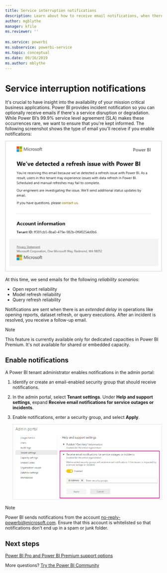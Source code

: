 ```yaml
---
title: Service interruption notifications
description: Learn about how to receive email notifications, when there is a Power BI service disruption or degradation.
author: mgblythe
manager: kfile
ms.reviewer: ''

ms.service: powerbi
ms.subservice: powerbi-service
ms.topic: conceptual
ms.date: 09/16/2019
ms.author: mblythe
---
```


# Service interruption notifications

It's crucial to have insight into the availability of your mission critical business applications. Power BI provides incident notification so you can optionally receive emails if there's a service disruption or degradation. While Power BI’s 99.9% service level agreement (SLA) makes these occurrences rare, we want to ensure that you're kept informed. The following screenshot shows the type of email you'll receive if you enable notifications:

![Refresh notification email](media/service-interruption-notifications/refresh-notification-email.png)

At this time, we send emails for the following _reliability scenarios_:

- Open report reliability
- Model refresh reliability
- Query refresh reliability

Notifications are sent when there is an _extended delay_ in operations like opening reports, dataset refresh, or query executions. After an incident is resolved, you receive a follow-up email.

> [!NOTE]
> This feature is currently available only for dedicated capacities in Power BI Premium. It's not available for shared or embedded capacity.

## Enable notifications

A Power BI tenant administrator enables notifications in the admin portal:

1. Identify or create an email-enabled security group that should receive notifications.

1. In the admin portal, select **Tenant settings**. Under **Help and support settings**, expand **Receive email notifications for service outages or incidents**.

1. Enable notifications, enter a security group, and select **Apply**.

    ![Enable service notifications](media/service-interruption-notifications/enable-notifications.png)

> [!NOTE]
> Power BI sends notifications from the account no-reply-powerbi@microsoft.com. Ensure that this account is whitelisted so that notifications don't end up in a spam or junk folder.

## Next steps

[Power BI Pro and Power BI Premium support options](service-support-options.md)

More questions? [Try the Power BI Community](http://community.powerbi.com/)
